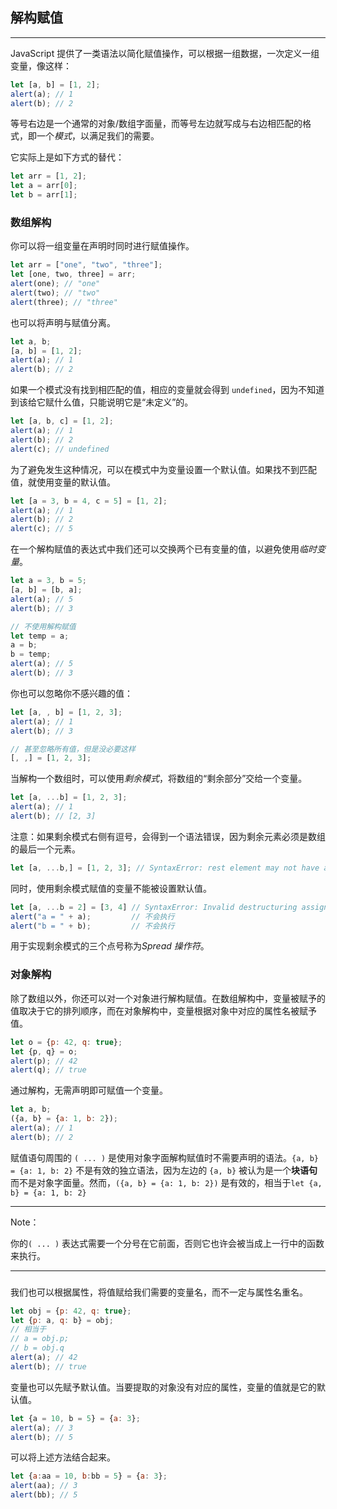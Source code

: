 ## 解构赋值

---

JavaScript 提供了一类语法以简化赋值操作，可以根据一组数据，一次定义一组变量，像这样：

```javascript
let [a, b] = [1, 2];
alert(a); // 1
alert(b); // 2
```

等号右边是一个通常的对象/数组字面量，而等号左边就写成与右边相匹配的格式，即一个*模式*，以满足我们的需要。

它实际上是如下方式的替代：

```javascript
let arr = [1, 2];
let a = arr[0];
let b = arr[1];
```





### 数组解构

你可以将一组变量在声明时同时进行赋值操作。

```js
let arr = ["one", "two", "three"];
let [one, two, three] = arr;
alert(one); // "one"
alert(two); // "two"
alert(three); // "three"
```

也可以将声明与赋值分离。

```javascript
let a, b;
[a, b] = [1, 2];
alert(a); // 1
alert(b); // 2
```

如果一个模式没有找到相匹配的值，相应的变量就会得到 `undefined`，因为不知道到该给它赋什么值，只能说明它是“未定义”的。

```javascript
let [a, b, c] = [1, 2];
alert(a); // 1
alert(b); // 2
alert(c); // undefined
```

为了避免发生这种情况，可以在模式中为变量设置一个默认值。如果找不到匹配值，就使用变量的默认值。

```javascript
let [a = 3, b = 4, c = 5] = [1, 2];
alert(a); // 1
alert(b); // 2
alert(c); // 5
```

在一个解构赋值的表达式中我们还可以交换两个已有变量的值，以避免使用*临时变量*。

```javascript
let a = 3, b = 5;
[a, b] = [b, a];
alert(a); // 5
alert(b); // 3

// 不使用解构赋值
let temp = a;
a = b;
b = temp;
alert(a); // 5
alert(b); // 3
```

你也可以忽略你不感兴趣的值：

```js
let [a, , b] = [1, 2, 3];
alert(a); // 1
alert(b); // 3

// 甚至忽略所有值，但是没必要这样
[, ,] = [1, 2, 3];
```

当解构一个数组时，可以使用*剩余模式*，将数组的“剩余部分”交给一个变量。

```js
let [a, ...b] = [1, 2, 3];
alert(a); // 1
alert(b); // [2, 3]
```

注意：如果剩余模式右侧有逗号，会得到一个语法错误，因为剩余元素必须是数组的最后一个元素。

```js
let [a, ...b,] = [1, 2, 3]; // SyntaxError: rest element may not have a trailing comma
```

同时，使用剩余模式赋值的变量不能被设置默认值。

```javascript
let [a, ...b = 2] = [3, 4] // SyntaxError: Invalid destructuring assignment target
alert("a = " + a);         // 不会执行
alert("b = " + b);         // 不会执行
```

用于实现剩余模式的三个点号称为*Spread 操作符*。





### 对象解构

除了数组以外，你还可以对一个对象进行解构赋值。在数组解构中，变量被赋予的值取决于它的排列顺序，而在对象解构中，变量根据对象中对应的属性名被赋予值。

```js
let o = {p: 42, q: true};
let {p, q} = o;
alert(p); // 42
alert(q); // true
```

通过解构，无需声明即可赋值一个变量。

```js
let a, b;
({a, b} = {a: 1, b: 2});
alert(a); // 1
alert(b); // 2
```

赋值语句周围的 `( ... )` 是使用对象字面解构赋值时不需要声明的语法。`{a, b} = {a: 1, b: 2}` 不是有效的独立语法，因为左边的 `{a, b}` 被认为是一个**块语句**而不是对象字面量。然而，`({a, b} = {a: 1, b: 2})` 是有效的，相当于`let {a, b} = {a: 1, b: 2}`



---

Note：

你的`( ... )` 表达式需要一个分号在它前面，否则它也许会被当成上一行中的函数来执行。

---

### 

我们也可以根据属性，将值赋给我们需要的变量名，而不一定与属性名重名。

```js
let obj = {p: 42, q: true};
let {p: a, q: b} = obj; 
// 相当于
// a = obj.p;
// b = obj.q 
alert(a); // 42 
alert(b); // true
```

变量也可以先赋予默认值。当要提取的对象没有对应的属性，变量的值就是它的默认值。

```js
let {a = 10, b = 5} = {a: 3};
alert(a); // 3
alert(b); // 5
```

可以将上述方法结合起来。

```js
let {a:aa = 10, b:bb = 5} = {a: 3};
alert(aa); // 3
alert(bb); // 5
```


